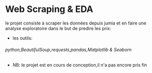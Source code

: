 # Web Scraping & EDA
le projet consiste à scraper les données depuis jumia et en faire une analyse exploratoire dans le but de predire les prix:
* les outils:
###### python,BeautifulSoup,requests,pandas,Matplotlib & Seaborn
* NB: le projet est en cours de conception,il n'a pas encore pris fin
